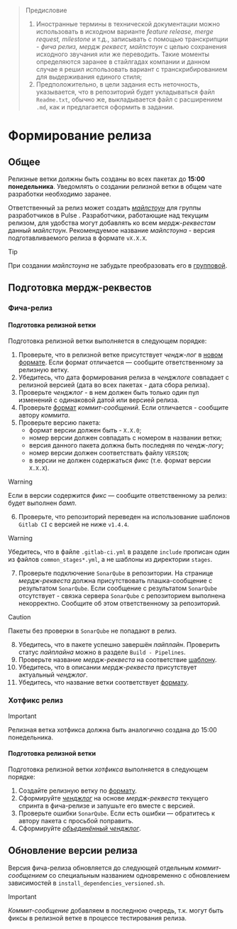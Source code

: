 >Предисловие<br>
>1. Иностранные термины в технической документации можно использовать в исходном варианте *feature release, merge request, milestone* и т.д., записывать с помощью транскрипции - *фича релиз, мердж реквест, майлстоун* с целью сохранения исходного звучания или же переводить. Такие моменты определяются заранее в стайлгадах компании и данном случае я решил использовать вариант с транскрибированием для выдерживания единого стиля;
>2. Предположительно, в цели задания есть неточность, указывается, что в репозиторий будет укладываться файл `Readme.txt`, обычно же, выкладывается файл с расширением `.md`, как и предлагается оформить в задании.

# Формирование релиза

## Общее

Релизные ветки должны быть созданы во всех пакетах до **15:00 понедельника**. 
Уведомлять о создании релизной ветки в общем чате разработки необходимо заранее. 

Ответственный за релиз может создать [*майлстоун*](https://docs.gitlab.com/ee/user/project/milestones/) для группы разработчиков в Pulse . Разработчики, работающие над текущим релизом, для удобства могут добавлять ко всем *мердж-реквестам* данный *майлстоун*. Рекомендуемое название *майлстоуна* - версия подготавливаемого релиза в формате `vX.X.X`.

>[!Tip]
>При создании *майлстоуна* не забудьте преобразовать его в [групповой](https://docs.gitlab.com/ee/user/project/milestones/#promote-a-project-milestone-to-a-group-milestone).

## Подготовка мердж-реквестов

### Фича-релиз

#### Подготовка релизной ветки

Подготовка релизной ветки выполняется в следующем порядке:
1. Проверьте, что в релизной ветке присутствует *чендж-лог* в [новом формате](https://faq-changelog-format/). Если формат отличается — сообщите ответственному за релизную ветку.
2. Убедитесь, что дата формирования релиза в *ченджлоге* совпадает с релизной версией (дата во всех пакетах - дата сбора релиза). 
3. Проверьте *ченджлог* - в нем должен быть только один пул изменений с одинаковой датой или версией релиза.
4. Проверьте [формат](https://faq-merge-commit-format/) *коммит-сообщений*. Если отличается - сообщите автору *коммита*.
5. Проверьте версию пакета:
   - формат версии должен быть - `X.X.0`;
   - номер версии должен совпадать с номером в названии ветки;
   - версия данного пакета  должна быть последняя по *чендж-логу*; 
   - номер версии должен соответствать файлу `VERSION`;
   - в версии не должен содержаться *фикс* (т.е. формат версии `X.X.X`).

>[!WARNING]
>Если в версии содержится *фикс* — сообщите ответственному за релиз: будет выполнен *бамп*.

6. Проверьте, что репозиторий переведен на использование шаблонов `Gitlab CI` с версией не ниже `v1.4.4`.

>[!WARNING]
>Убедитесь, что в файле `.gitlab-ci.yml` в разделе `include` прописан один из файлов `common_stages*.yml`, а не шаблоны из директории `stages`.

7. Проверьте подключение `SonarQube` в репозитории. На странице *мердж-реквеста* должна присутствовать плашка-сообщение с результатом `SonarQube`. Если сообщение с результатом `SonarQube` отсутствует - связка сервера `SonarQube` с репозиторием выполнена некорректно. Cообщите об этом ответственному за репозиторий.
  
>[!CAUTION]
>Пакеты без проверки в `SonarQube` не попадают в релиз.

8. Убедитесь, что в пакете успешно завершён *пайплайн*. Проверить статус *пайплайна* можно в разделе `Build - Pipelines`.
9. Проверьте название *мердж-реквеста* на соответствие [шаблону](https://faq-merge-request-format/).
10. Убедитесь, что в описании *мердж-реквеста* присутствует актуальный *ченджлог*.
11. Убедитесь, что название ветки соответствует [формату](https://faq-release-branch-format/).

### Хотфикс релиз

>[!IMPORTANT]
>Релизная ветка хотфикса должна быть аналогично создана до 15:00 понедельника.

#### Подготовка релизной ветки

Подготовка релизной ветки *хотфикса* выполняется в следующем порядке:
1. Создайте релизную ветку по [формату](https://faq-release-branch-format/).
2. Сформируйте [*ченджлог*](https://faq-changelog-format/) на основе *мердж-реквеста* текущего спринта в фича-релизе и  запушьте его вместе с версией.
3. Проверьте ошибки `SonarQube`. Если есть ошибки — обратитесь к автору пакета с просьбой поправить.
4. Сформируйте [*объединённый ченджлог*](https://integrated-changelog-format/).

## Обновление версии релиза

Версия фича-релиза обновляется до следующей отдельным *коммит-сообщением* со специальным названием одновременно с обновлением зависимостей в `install_dependencies_versioned.sh`.

>[!IMPORTANT]
>*Коммит-сообщение* добавляем в последнюю очередь, т.к. могут быть фиксы в релизной ветке в процессе тестирования релиза.
